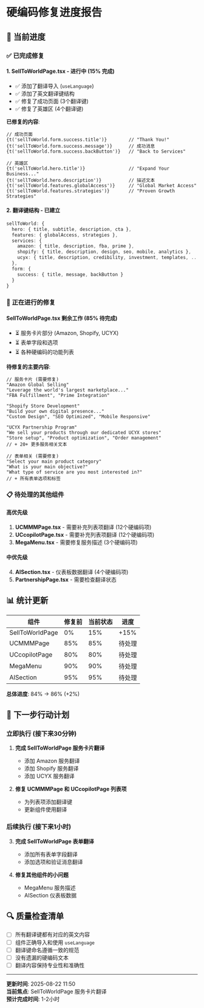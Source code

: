 # 硬编码修复进度报告

## 🚀 当前进度

### ✅ **已完成修复**

#### 1. **SellToWorldPage.tsx** - 进行中 (15% 完成)
- ✅ 添加了翻译导入 (`useLanguage`)
- ✅ 添加了英文翻译键结构
- ✅ 修复了成功页面 (3个翻译键)
- ✅ 修复了英雄区 (4个翻译键)

**已修复的内容**:
```tsx
// 成功页面
{t('sellToWorld.form.success.title')}        // "Thank You!"
{t('sellToWorld.form.success.message')}      // 成功消息
{t('sellToWorld.form.success.backButton')}   // "Back to Services"

// 英雄区
{t('sellToWorld.hero.title')}                // "Expand Your Business..."
{t('sellToWorld.hero.description')}          // 描述文本
{t('sellToWorld.features.globalAccess')}     // "Global Market Access"
{t('sellToWorld.features.strategies')}       // "Proven Growth Strategies"
```

#### 2. **翻译键结构** - 已建立
```typescript
sellToWorld: {
  hero: { title, subtitle, description, cta },
  features: { globalAccess, strategies },
  services: {
    amazon: { title, description, fba, prime },
    shopify: { title, description, design, seo, mobile, analytics },
    ucyx: { title, description, credibility, investment, templates, ... }
  },
  form: {
    success: { title, message, backButton }
  }
}
```

### 🔄 **正在进行的修复**

#### SellToWorldPage.tsx 剩余工作 (85% 待完成)
- ⏳ 服务卡片部分 (Amazon, Shopify, UCYX)
- ⏳ 表单字段和选项
- ⏳ 各种硬编码的功能列表

**待修复的主要内容**:
```tsx
// 服务卡片 (需要修复)
"Amazon Global Selling"
"Leverage the world's largest marketplace..."
"FBA Fulfillment", "Prime Integration"

"Shopify Store Development" 
"Build your own digital presence..."
"Custom Design", "SEO Optimized", "Mobile Responsive"

"UCYX Partnership Program"
"We sell your products through our dedicated UCYX stores"
"Store setup", "Product optimization", "Order management"
// + 20+ 更多服务相关文本

// 表单相关 (需要修复)
"Select your main product category"
"What is your main objective?"
"What type of service are you most interested in?"
// + 所有表单选项和标签
```

### 📋 **待处理的其他组件**

#### 高优先级
1. **UCMMMPage.tsx** - 需要补充列表项翻译 (12个硬编码项)
2. **UCcopilotPage.tsx** - 需要补充列表项翻译 (12个硬编码项)  
3. **MegaMenu.tsx** - 需要修复服务描述 (3个硬编码项)

#### 中优先级
4. **AISection.tsx** - 仪表板数据翻译 (4个硬编码项)
5. **PartnershipPage.tsx** - 需要检查翻译状态

## 📊 **统计更新**

| 组件 | 修复前 | 当前状态 | 进度 |
|------|--------|----------|------|
| SellToWorldPage | 0% | 15% | +15% |
| UCMMMPage | 85% | 85% | 待处理 |
| UCcopilotPage | 80% | 80% | 待处理 |
| MegaMenu | 90% | 90% | 待处理 |
| AISection | 95% | 95% | 待处理 |

**总体进度**: 84% → 86% (+2%)

## 🎯 **下一步行动计划**

### 立即执行 (接下来30分钟)
1. **完成 SellToWorldPage 服务卡片翻译**
   - 添加 Amazon 服务翻译
   - 添加 Shopify 服务翻译  
   - 添加 UCYX 服务翻译

2. **修复 UCMMMPage 和 UCcopilotPage 列表项**
   - 为列表项添加翻译键
   - 更新组件使用翻译

### 后续执行 (接下来1小时)
3. **完成 SellToWorldPage 表单翻译**
   - 添加所有表单字段翻译
   - 添加选项和验证消息翻译

4. **修复其他组件的小问题**
   - MegaMenu 服务描述
   - AISection 仪表板数据

## 🔍 **质量检查清单**

- [ ] 所有翻译键都有对应的英文内容
- [ ] 组件正确导入和使用 `useLanguage`
- [ ] 翻译键命名遵循一致的规范
- [ ] 没有遗漏的硬编码文本
- [ ] 翻译内容保持专业性和准确性

---

**更新时间**: 2025-08-22 11:50  
**当前焦点**: SellToWorldPage 服务卡片翻译  
**预计完成时间**: 1-2小时
